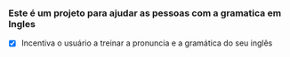 ### Este é um projeto para ajudar as pessoas com a gramatica em Ingles

- [x] Incentiva o usuário a treinar a pronuncia e a gramática do seu inglês
